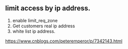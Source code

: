 ## limit access by ip address.  
1. enable limit_req_zone 
2. Get customers real ip address  
3. white list ip address. 

https://www.cnblogs.com/peteremperor/p/7342143.html
